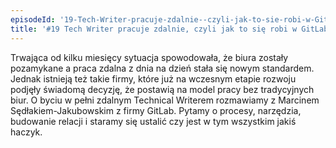 ```yaml
---
episodeId: '19-Tech-Writer-pracuje-zdalnie--czyli-jak-to-sie-robi-w-GitLabie-eg8gis/a-a2lebnu'
title: '#19 Tech Writer pracuje zdalnie, czyli jak to się robi w GitLabie'
---
```


Trwająca od kilku miesięcy sytuacja spowodowała, że biura zostały pozamykane a
praca zdalna z dnia na dzień stała się nowym standardem. Jednak istnieją też
takie firmy, które już na wczesnym etapie rozwoju podjęły świadomą decyzję, że
postawią na model pracy bez tradycyjnych biur. O byciu w pełni zdalnym Technical
Writerem rozmawiamy z Marcinem Sędłakiem-Jakubowskim z firmy GitLab. Pytamy o
procesy, narzędzia, budowanie relacji i staramy się ustalić czy jest w tym
wszystkim jakiś haczyk.
